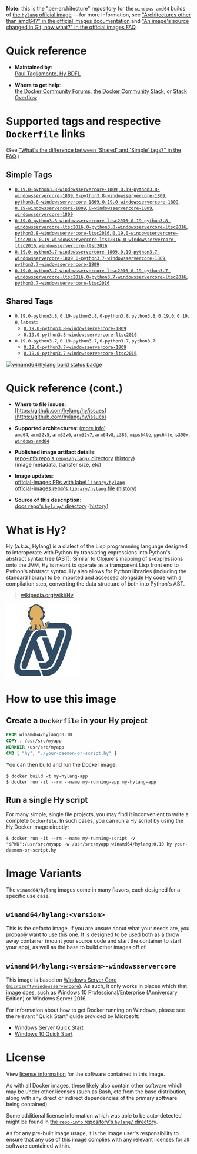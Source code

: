 <!--

********************************************************************************

WARNING:

    DO NOT EDIT "hylang/README.md"

    IT IS AUTO-GENERATED

    (from the other files in "hylang/" combined with a set of templates)

********************************************************************************

-->

**Note:** this is the "per-architecture" repository for the `windows-amd64` builds of [the `hylang` official image](https://hub.docker.com/_/hylang) -- for more information, see ["Architectures other than amd64?" in the official images documentation](https://github.com/docker-library/official-images#architectures-other-than-amd64) and ["An image's source changed in Git, now what?" in the official images FAQ](https://github.com/docker-library/faq#an-images-source-changed-in-git-now-what).

# Quick reference

-	**Maintained by**:  
	[Paul Tagliamonte, Hy BDFL](https://github.com/hylang/hy)

-	**Where to get help**:  
	[the Docker Community Forums](https://forums.docker.com/), [the Docker Community Slack](https://dockr.ly/slack), or [Stack Overflow](https://stackoverflow.com/search?tab=newest&q=docker)

# Supported tags and respective `Dockerfile` links

(See ["What's the difference between 'Shared' and 'Simple' tags?" in the FAQ](https://github.com/docker-library/faq#whats-the-difference-between-shared-and-simple-tags).)

## Simple Tags

-	[`0.19.0-python3.8-windowsservercore-1809`, `0.19-python3.8-windowsservercore-1809`, `0-python3.8-windowsservercore-1809`, `python3.8-windowsservercore-1809`, `0.19.0-windowsservercore-1809`, `0.19-windowsservercore-1809`, `0-windowsservercore-1809`, `windowsservercore-1809`](https://github.com/hylang/docker-hylang/blob/9167d73eea7c65b6ad2c158cb4a67eb559490f9b/dockerfiles-generated/Dockerfile.python3.8-windowsservercore-1809)
-	[`0.19.0-python3.8-windowsservercore-ltsc2016`, `0.19-python3.8-windowsservercore-ltsc2016`, `0-python3.8-windowsservercore-ltsc2016`, `python3.8-windowsservercore-ltsc2016`, `0.19.0-windowsservercore-ltsc2016`, `0.19-windowsservercore-ltsc2016`, `0-windowsservercore-ltsc2016`, `windowsservercore-ltsc2016`](https://github.com/hylang/docker-hylang/blob/9167d73eea7c65b6ad2c158cb4a67eb559490f9b/dockerfiles-generated/Dockerfile.python3.8-windowsservercore-ltsc2016)
-	[`0.19.0-python3.7-windowsservercore-1809`, `0.19-python3.7-windowsservercore-1809`, `0-python3.7-windowsservercore-1809`, `python3.7-windowsservercore-1809`](https://github.com/hylang/docker-hylang/blob/9167d73eea7c65b6ad2c158cb4a67eb559490f9b/dockerfiles-generated/Dockerfile.python3.7-windowsservercore-1809)
-	[`0.19.0-python3.7-windowsservercore-ltsc2016`, `0.19-python3.7-windowsservercore-ltsc2016`, `0-python3.7-windowsservercore-ltsc2016`, `python3.7-windowsservercore-ltsc2016`](https://github.com/hylang/docker-hylang/blob/9167d73eea7c65b6ad2c158cb4a67eb559490f9b/dockerfiles-generated/Dockerfile.python3.7-windowsservercore-ltsc2016)

## Shared Tags

-	`0.19.0-python3.8`, `0.19-python3.8`, `0-python3.8`, `python3.8`, `0.19.0`, `0.19`, `0`, `latest`:
	-	[`0.19.0-python3.8-windowsservercore-1809`](https://github.com/hylang/docker-hylang/blob/9167d73eea7c65b6ad2c158cb4a67eb559490f9b/dockerfiles-generated/Dockerfile.python3.8-windowsservercore-1809)
	-	[`0.19.0-python3.8-windowsservercore-ltsc2016`](https://github.com/hylang/docker-hylang/blob/9167d73eea7c65b6ad2c158cb4a67eb559490f9b/dockerfiles-generated/Dockerfile.python3.8-windowsservercore-ltsc2016)
-	`0.19.0-python3.7`, `0.19-python3.7`, `0-python3.7`, `python3.7`:
	-	[`0.19.0-python3.7-windowsservercore-1809`](https://github.com/hylang/docker-hylang/blob/9167d73eea7c65b6ad2c158cb4a67eb559490f9b/dockerfiles-generated/Dockerfile.python3.7-windowsservercore-1809)
	-	[`0.19.0-python3.7-windowsservercore-ltsc2016`](https://github.com/hylang/docker-hylang/blob/9167d73eea7c65b6ad2c158cb4a67eb559490f9b/dockerfiles-generated/Dockerfile.python3.7-windowsservercore-ltsc2016)

[![winamd64/hylang build status badge](https://img.shields.io/jenkins/s/https/doi-janky.infosiftr.net/job/multiarch/job/windows-amd64/job/hylang.svg?label=winamd64/hylang%20%20build%20job)](https://doi-janky.infosiftr.net/job/multiarch/job/windows-amd64/job/hylang/)

# Quick reference (cont.)

-	**Where to file issues**:  
	[https://github.com/hylang/hy/issues](https://github.com/hylang/hy/issues)

-	**Supported architectures**: ([more info](https://github.com/docker-library/official-images#architectures-other-than-amd64))  
	[`amd64`](https://hub.docker.com/r/amd64/hylang/), [`arm32v5`](https://hub.docker.com/r/arm32v5/hylang/), [`arm32v6`](https://hub.docker.com/r/arm32v6/hylang/), [`arm32v7`](https://hub.docker.com/r/arm32v7/hylang/), [`arm64v8`](https://hub.docker.com/r/arm64v8/hylang/), [`i386`](https://hub.docker.com/r/i386/hylang/), [`mips64le`](https://hub.docker.com/r/mips64le/hylang/), [`ppc64le`](https://hub.docker.com/r/ppc64le/hylang/), [`s390x`](https://hub.docker.com/r/s390x/hylang/), [`windows-amd64`](https://hub.docker.com/r/winamd64/hylang/)

-	**Published image artifact details**:  
	[repo-info repo's `repos/hylang/` directory](https://github.com/docker-library/repo-info/blob/master/repos/hylang) ([history](https://github.com/docker-library/repo-info/commits/master/repos/hylang))  
	(image metadata, transfer size, etc)

-	**Image updates**:  
	[official-images PRs with label `library/hylang`](https://github.com/docker-library/official-images/pulls?q=label%3Alibrary%2Fhylang)  
	[official-images repo's `library/hylang` file](https://github.com/docker-library/official-images/blob/master/library/hylang) ([history](https://github.com/docker-library/official-images/commits/master/library/hylang))

-	**Source of this description**:  
	[docs repo's `hylang/` directory](https://github.com/docker-library/docs/tree/master/hylang) ([history](https://github.com/docker-library/docs/commits/master/hylang))

# What is Hy?

Hy (a.k.a., Hylang) is a dialect of the Lisp programming language designed to interoperate with Python by translating expressions into Python's abstract syntax tree (AST). Similar to Clojure's mapping of s-expressions onto the JVM, Hy is meant to operate as a transparent Lisp front end to Python's abstract syntax. Hy also allows for Python libraries (including the standard library) to be imported and accessed alongside Hy code with a compilation step, converting the data structure of both into Python's AST.

> [wikipedia.org/wiki/Hy](https://en.wikipedia.org/wiki/Hy)

![logo](https://raw.githubusercontent.com/docker-library/docs/c097f38c6ee48cd13456df8cd853a9d806fff429/hylang/logo.png)

# How to use this image

## Create a `Dockerfile` in your Hy project

```dockerfile
FROM winamd64/hylang:0.10
COPY . /usr/src/myapp
WORKDIR /usr/src/myapp
CMD [ "hy", "./your-daemon-or-script.hy" ]
```

You can then build and run the Docker image:

```console
$ docker build -t my-hylang-app
$ docker run -it --rm --name my-running-app my-hylang-app
```

## Run a single Hy script

For many simple, single file projects, you may find it inconvenient to write a complete `Dockerfile`. In such cases, you can run a Hy script by using the Hy Docker image directly:

```console
$ docker run -it --rm --name my-running-script -v "$PWD":/usr/src/myapp -w /usr/src/myapp winamd64/hylang:0.10 hy your-daemon-or-script.hy
```

# Image Variants

The `winamd64/hylang` images come in many flavors, each designed for a specific use case.

## `winamd64/hylang:<version>`

This is the defacto image. If you are unsure about what your needs are, you probably want to use this one. It is designed to be used both as a throw away container (mount your source code and start the container to start your app), as well as the base to build other images off of.

## `winamd64/hylang:<version>-windowsservercore`

This image is based on [Windows Server Core (`microsoft/windowsservercore`)](https://hub.docker.com/r/microsoft/windowsservercore/). As such, it only works in places which that image does, such as Windows 10 Professional/Enterprise (Anniversary Edition) or Windows Server 2016.

For information about how to get Docker running on Windows, please see the relevant "Quick Start" guide provided by Microsoft:

-	[Windows Server Quick Start](https://msdn.microsoft.com/en-us/virtualization/windowscontainers/quick_start/quick_start_windows_server)
-	[Windows 10 Quick Start](https://msdn.microsoft.com/en-us/virtualization/windowscontainers/quick_start/quick_start_windows_10)

# License

View [license information](https://github.com/hylang/hy/blob/master/LICENSE) for the software contained in this image.

As with all Docker images, these likely also contain other software which may be under other licenses (such as Bash, etc from the base distribution, along with any direct or indirect dependencies of the primary software being contained).

Some additional license information which was able to be auto-detected might be found in [the `repo-info` repository's `hylang/` directory](https://github.com/docker-library/repo-info/tree/master/repos/hylang).

As for any pre-built image usage, it is the image user's responsibility to ensure that any use of this image complies with any relevant licenses for all software contained within.
